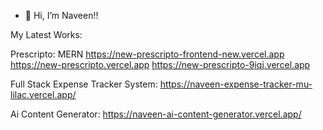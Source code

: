 - 🐼 Hi, I’m Naveen!!

My Latest Works:

Prescripto: MERN
https://new-prescripto-frontend-new.vercel.app
https://new-prescripto.vercel.app
https://new-prescripto-9iqj.vercel.app


Full Stack Expense Tracker System:
https://naveen-expense-tracker-mu-lilac.vercel.app/

Ai Content Generator:
https://naveen-ai-content-generator.vercel.app/

